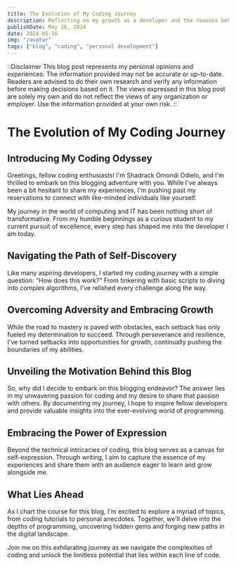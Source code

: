 ```yaml
---
title: The Evolution of My Coding Journey
description: Reflecting on my growth as a developer and the reasons behind starting this blog.
publishDate: May 16, 2024
date: 2024-05-16
img: "/avatar"
tags: ["blog", "coding", "personal development"]
---
```


::Disclaimer
This blog post represents my personal opinions and experiences. The information provided may not be accurate or up-to-date. Readers are advised to do their own research and verify any information before making decisions based on it. The views expressed in this blog post are solely my own and do not reflect the views of any organization or employer. Use the information provided at your own risk.
::

# The Evolution of My Coding Journey

## Introducing My Coding Odyssey

Greetings, fellow coding enthusiasts! I'm Shadrack Omondi Odielo, and I'm thrilled to embark on this blogging adventure with you. While I've always been a bit hesitant to share my experiences, I'm pushing past my reservations to connect with like-minded individuals like yourself.

My journey in the world of computing and IT has been nothing short of transformative. From my humble beginnings as a curious student to my current pursuit of excellence, every step has shaped me into the developer I am today.

## Navigating the Path of Self-Discovery

Like many aspiring developers, I started my coding journey with a simple question: "How does this work?" From tinkering with basic scripts to diving into complex algorithms, I've relished every challenge along the way.

## Overcoming Adversity and Embracing Growth

While the road to mastery is paved with obstacles, each setback has only fueled my determination to succeed. Through perseverance and resilience, I've turned setbacks into opportunities for growth, continually pushing the boundaries of my abilities.

## Unveiling the Motivation Behind this Blog

So, why did I decide to embark on this blogging endeavor? The answer lies in my unwavering passion for coding and my desire to share that passion with others. By documenting my journey, I hope to inspire fellow developers and provide valuable insights into the ever-evolving world of programming.

## Embracing the Power of Expression

Beyond the technical intricacies of coding, this blog serves as a canvas for self-expression. Through writing, I aim to capture the essence of my experiences and share them with an audience eager to learn and grow alongside me.

## What Lies Ahead

As I chart the course for this blog, I'm excited to explore a myriad of topics, from coding tutorials to personal anecdotes. Together, we'll delve into the depths of programming, uncovering hidden gems and forging new paths in the digital landscape.

Join me on this exhilarating journey as we navigate the complexities of coding and unlock the limitless potential that lies within each line of code.
